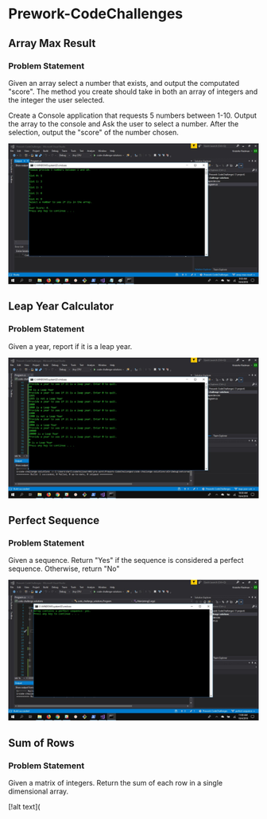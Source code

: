 # Prework-CodeChallenges
## Array Max Result
### Problem Statement
Given an array select a number that exists, and output the computated "score". The method you create should take in both an array of integers and the integer the user selected.

Create a Console application that requests 5 numbers between 1-10. Output the array to the console and Ask the user to select a number. After the selection, output the "score" of the number chosen.

![alt text](https://github.com/riedmank/Prework-CodeChallenges/blob/master/max-array-result-success-screen-cap.jpg)

## Leap Year Calculator
### Problem Statement
Given a year, report if it is a leap year.

![alt text](https://github.com/riedmank/Prework-CodeChallenges/blob/master/leap-year-calc-success-screen-cap.jpg)

## Perfect Sequence
### Problem Statement
Given a sequence. Return "Yes" if the sequence is considered a perfect sequence. Otherwise, return "No"

![alt text](https://github.com/riedmank/Prework-CodeChallenges/blob/master/perfect-sequence-success-screen-cap.jpg)

## Sum of Rows
### Problem Statement
Given a matrix of integers. Return the sum of each row in a single dimensional array.

[!alt text](
